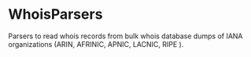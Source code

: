 # WhoisParsers
Parsers to read whois records from bulk whois database dumps of IANA organizations (ARIN, AFRINIC, APNIC, LACNIC, RIPE ).
